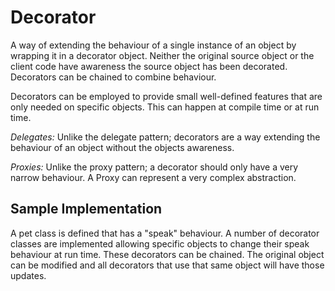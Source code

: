 # Decorator

A way of extending the behaviour of a single instance of an object by wrapping it in a decorator object. Neither the original source object or the client code have awareness the source object has been decorated. Decorators can be chained to combine behaviour. 

Decorators can be employed to provide small well-defined features that are only needed on specific objects. This can happen at compile time or at run time. 

*Delegates:* Unlike the delegate pattern; decorators are a way extending the behaviour of an object without the objects awareness.

*Proxies:* Unlike the proxy pattern; a decorator should only have a very narrow behaviour. A Proxy can represent a very complex abstraction.





## Sample Implementation

A pet class is defined that has a "speak" behaviour. A number of decorator classes are implemented allowing specific objects to change their speak behaviour at run time. These decorators can be chained. The original object can be modified and all decorators that use that same object will have those updates.
